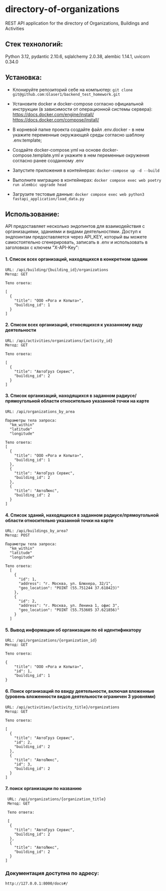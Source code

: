 # directory-of-organizations
REST API application for the directory of Organizations, Buildings and Activities

## Cтек технологий:
  Python 3.12, pydantic 2.10.6, sqlalchemy 2.0.38, alembic 1.14.1, uvicorn 0.34.0

## Установка:
* Клонируйте репозиторий себе на компьютер:
  ``` git clone git@github.com:Glaser1/backend_test_homework.git ```

* Установите docker и docker-compose согласно официальной инструкции (в зависимости от операционной системы сервера):
    https://docs.docker.com/engine/install/    
    https://docs.docker.com/compose/install/

* В корневой папке проекта создайте файл .env.docker - в нем укажите переменные окружающей среды согласно шаблону .env.template;

* Создайте docker-compose.yml на основе docker-compose.template.yml и укажите в нем переменные окружения согласно ранее созданному .env

* Запустите приложения в контейнерах: 
  ``` docker-compose up -d --build ```
  
* Выполните миграцию в контейнерах: 
  ``` docker compose exec web poetry run alembic upgrade head  ```

* Загрузите тестовые данные: 
  ``` docker compose exec web python3 fastapi_application/load_data.py ```


## Использование:
API предоставляет несколько эндопинтов для взаимодействия с организациями, зданиями и видами деятельностями. Доступ к эндпоинтам предоставляется через API_KEY, который вы можете самостоятельно сгенерировать, записать в .env и использовать в заголовках с ключем "X-API-Key":

#### 1. Cписок всех организаций, находящихся в конкретном здании
    URL: /api/building/{building_id}/organizations
    Метод: GET
    
    Тело ответа:
    
    [
      {
        "title": "ООО «Рога и Копыта»",
        "building_id": 1
      }
    ]
    
#### 2. Список всех организаций, относящихся к указанному виду деятельности
    URL: /api/activities/organizations/{activity_id}
    Метод: GET
    
    Тело ответа:
    
    [
      {
        "title": "АвтоГруз Сервис",
        "building_id": 2
      }
    ]

#### 3. Список организаций, находящихся в заданном радиусе/прямоугольной области относительно указанной точки на карте
    URL: /api/organizations_by_area
    
    Параметры тела запроса:
      "km_within"
      "latitude"
      "longitude"

    Тело ответа:
    [
      {
        "title": "ООО «Рога и Копыта»",
        "building_id": 1
      },
      {
        "title": "АвтоГруз Сервис",
        "building_id": 2
      },
      {
        "title": "АвтоЛюкс",
        "building_id": 2
      }
    ]
    
#### 4. Список зданий, находящихся в заданном радиусе/прямоугольной области относительно указанной точки на карте
    URL: /api/buildings_by_area?
    Метод: POST

    Параметры тела запроса:
      "km_within"
      "latitude"
      "longitude"
        
    Тело ответа:
      [
        {
          "id": 1,
          "address": "г. Москва, ул. Блюхера, 32/1",
          "geo_location": "POINT (55.751244 37.618423)"
        },
        {
          "id": 2,
          "address": "г. Москва, ул. Ленина 1, офис 3",
          "geo_location": "POINT (55.753605 37.621856)"
        }
      ]

#### 5. Вывод информации об организации по её идентификатору
    URL: /api/organizations/{organization_id}
    Метод: GET
    
    Тело ответа:
    
    {
        "title": "ООО «Рога и Копыта»",
        "id": 1,
        "building_id": 1
    }

#### 6. Поиск организаций по ввиду деятельности, включая вложенные (уровень вложенности видов деятельности ограничен 3 уровнями)
    URL: /api/activities/{activity_title}/organizations
    Метод: GET
    
    Тело ответа:
    
    [
      {
        "title": "АвтоГруз Сервис",
        "id": 2,
        "building_id": 2
      },
      {
        "title": "АвтоЛюкс",
        "id": 3,
        "building_id": 2
      }
    ]

#### 7. поиск организации по названию
     URL: /api/organizations/{organization_title}
     Метод: GET
    
     Тело ответа:
    
     [
      {
        "title": "АвтоГруз Сервис",
        "building_id": 2
      },
      {
        "title": "АвтоЛюкс",
        "building_id": 2
      }
    ]
### Документация доступна по адресу: 
  ``` http://127.0.0.1:8000/docs#/ ```
